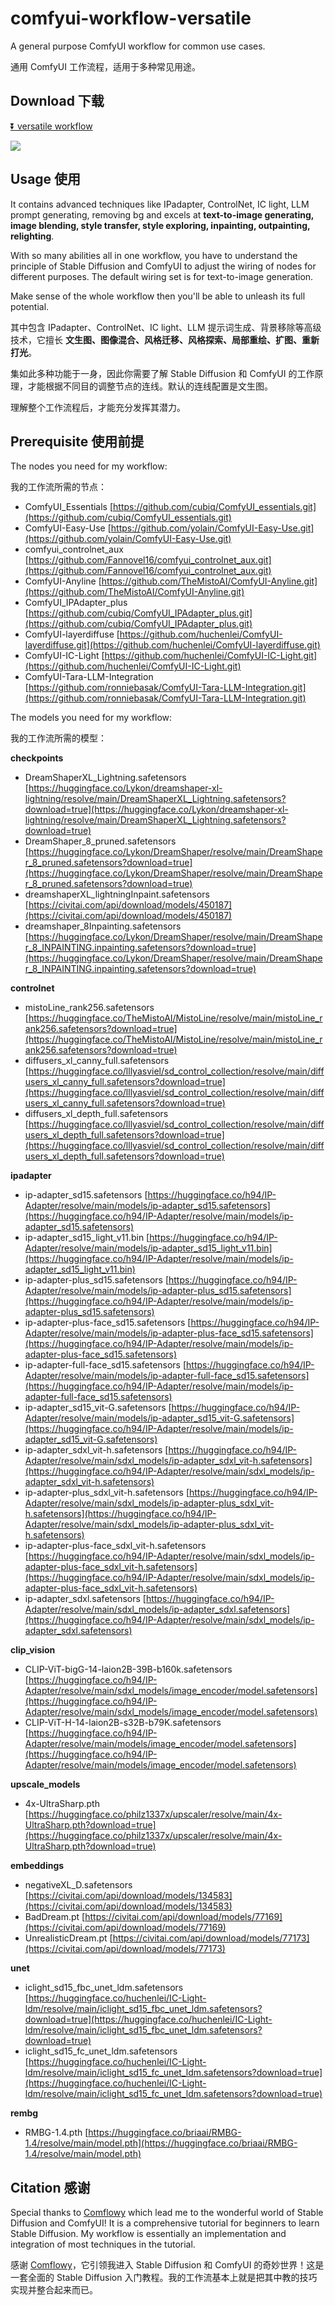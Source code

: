 # comfyui-workflow-versatile

A general purpose ComfyUI workflow for common use cases.

通用 ComfyUI 工作流程，适用于多种常见用途。

## Download 下载

[⏬ versatile workflow](https://github.com/greenzorro/comfyui-workflow-versatile/blob/main/versatile.json)

![](https://github.com/greenzorro/comfyui-workflow-versatile/blob/main/versatile.png?raw=true)

## Usage 使用

It contains advanced techniques like IPadapter, ControlNet, IC light, LLM prompt generating, removing bg and excels at **text-to-image generating, image blending, style transfer, style exploring, inpainting, outpainting, relighting**.

With so many abilities all in one workflow, you have to understand the principle of Stable Diffusion and ComfyUI to adjust the wiring of nodes for different purposes. The default wiring set is for text-to-image generation.

Make sense of the whole workflow then you'll be able to unleash its full potential.

其中包含 IPadapter、ControlNet、IC light、LLM 提示词生成、背景移除等高级技术，它擅长 **文生图、图像混合、风格迁移、风格探索、局部重绘、扩图、重新打光**。

集如此多种功能于一身，因此你需要了解 Stable Diffusion 和 ComfyUI 的工作原理，才能根据不同目的调整节点的连线。默认的连线配置是文生图。

理解整个工作流程后，才能充分发挥其潜力。

## Prerequisite 使用前提

The nodes you need for my workflow:

我的工作流所需的节点：

- ComfyUI_Essentials [https://github.com/cubiq/ComfyUI_essentials.git](https://github.com/cubiq/ComfyUI_essentials.git)
- ComfyUI-Easy-Use [https://github.com/yolain/ComfyUI-Easy-Use.git](https://github.com/yolain/ComfyUI-Easy-Use.git)
- comfyui_controlnet_aux [https://github.com/Fannovel16/comfyui_controlnet_aux.git](https://github.com/Fannovel16/comfyui_controlnet_aux.git)
- ComfyUI-Anyline [https://github.com/TheMistoAI/ComfyUI-Anyline.git](https://github.com/TheMistoAI/ComfyUI-Anyline.git)
- ComfyUI_IPAdapter_plus [https://github.com/cubiq/ComfyUI_IPAdapter_plus.git](https://github.com/cubiq/ComfyUI_IPAdapter_plus.git)
- ComfyUI-layerdiffuse [https://github.com/huchenlei/ComfyUI-layerdiffuse.git](https://github.com/huchenlei/ComfyUI-layerdiffuse.git)
- ComfyUI-IC-Light [https://github.com/huchenlei/ComfyUI-IC-Light.git](https://github.com/huchenlei/ComfyUI-IC-Light.git)
- ComfyUI-Tara-LLM-Integration [https://github.com/ronniebasak/ComfyUI-Tara-LLM-Integration.git](https://github.com/ronniebasak/ComfyUI-Tara-LLM-Integration.git)

The models you need for my workflow:

我的工作流所需的模型：

**checkpoints**

- DreamShaperXL_Lightning.safetensors [https://huggingface.co/Lykon/dreamshaper-xl-lightning/resolve/main/DreamShaperXL_Lightning.safetensors?download=true](https://huggingface.co/Lykon/dreamshaper-xl-lightning/resolve/main/DreamShaperXL_Lightning.safetensors?download=true)
- DreamShaper_8_pruned.safetensors [https://huggingface.co/Lykon/DreamShaper/resolve/main/DreamShaper_8_pruned.safetensors?download=true](https://huggingface.co/Lykon/DreamShaper/resolve/main/DreamShaper_8_pruned.safetensors?download=true)
- dreamshaperXL_lightningInpaint.safetensors [https://civitai.com/api/download/models/450187](https://civitai.com/api/download/models/450187)
- dreamshaper_8Inpainting.safetensors [https://huggingface.co/Lykon/DreamShaper/resolve/main/DreamShaper_8_INPAINTING.inpainting.safetensors?download=true](https://huggingface.co/Lykon/DreamShaper/resolve/main/DreamShaper_8_INPAINTING.inpainting.safetensors?download=true)

**controlnet**

- mistoLine_rank256.safetensors [https://huggingface.co/TheMistoAI/MistoLine/resolve/main/mistoLine_rank256.safetensors?download=true](https://huggingface.co/TheMistoAI/MistoLine/resolve/main/mistoLine_rank256.safetensors?download=true)
- diffusers_xl_canny_full.safetensors [https://huggingface.co/lllyasviel/sd_control_collection/resolve/main/diffusers_xl_canny_full.safetensors?download=true](https://huggingface.co/lllyasviel/sd_control_collection/resolve/main/diffusers_xl_canny_full.safetensors?download=true)
- diffusers_xl_depth_full.safetensors [https://huggingface.co/lllyasviel/sd_control_collection/resolve/main/diffusers_xl_depth_full.safetensors?download=true](https://huggingface.co/lllyasviel/sd_control_collection/resolve/main/diffusers_xl_depth_full.safetensors?download=true)

**ipadapter**

- ip-adapter_sd15.safetensors [https://huggingface.co/h94/IP-Adapter/resolve/main/models/ip-adapter_sd15.safetensors](https://huggingface.co/h94/IP-Adapter/resolve/main/models/ip-adapter_sd15.safetensors)
- ip-adapter_sd15_light_v11.bin [https://huggingface.co/h94/IP-Adapter/resolve/main/models/ip-adapter_sd15_light_v11.bin](https://huggingface.co/h94/IP-Adapter/resolve/main/models/ip-adapter_sd15_light_v11.bin)
- ip-adapter-plus_sd15.safetensors [https://huggingface.co/h94/IP-Adapter/resolve/main/models/ip-adapter-plus_sd15.safetensors](https://huggingface.co/h94/IP-Adapter/resolve/main/models/ip-adapter-plus_sd15.safetensors)
- ip-adapter-plus-face_sd15.safetensors [https://huggingface.co/h94/IP-Adapter/resolve/main/models/ip-adapter-plus-face_sd15.safetensors](https://huggingface.co/h94/IP-Adapter/resolve/main/models/ip-adapter-plus-face_sd15.safetensors)
- ip-adapter-full-face_sd15.safetensors [https://huggingface.co/h94/IP-Adapter/resolve/main/models/ip-adapter-full-face_sd15.safetensors](https://huggingface.co/h94/IP-Adapter/resolve/main/models/ip-adapter-full-face_sd15.safetensors)
- ip-adapter_sd15_vit-G.safetensors [https://huggingface.co/h94/IP-Adapter/resolve/main/models/ip-adapter_sd15_vit-G.safetensors](https://huggingface.co/h94/IP-Adapter/resolve/main/models/ip-adapter_sd15_vit-G.safetensors)
- ip-adapter_sdxl_vit-h.safetensors [https://huggingface.co/h94/IP-Adapter/resolve/main/sdxl_models/ip-adapter_sdxl_vit-h.safetensors](https://huggingface.co/h94/IP-Adapter/resolve/main/sdxl_models/ip-adapter_sdxl_vit-h.safetensors)
- ip-adapter-plus_sdxl_vit-h.safetensors [https://huggingface.co/h94/IP-Adapter/resolve/main/sdxl_models/ip-adapter-plus_sdxl_vit-h.safetensors](https://huggingface.co/h94/IP-Adapter/resolve/main/sdxl_models/ip-adapter-plus_sdxl_vit-h.safetensors)
- ip-adapter-plus-face_sdxl_vit-h.safetensors [https://huggingface.co/h94/IP-Adapter/resolve/main/sdxl_models/ip-adapter-plus-face_sdxl_vit-h.safetensors](https://huggingface.co/h94/IP-Adapter/resolve/main/sdxl_models/ip-adapter-plus-face_sdxl_vit-h.safetensors)
- ip-adapter_sdxl.safetensors [https://huggingface.co/h94/IP-Adapter/resolve/main/sdxl_models/ip-adapter_sdxl.safetensors](https://huggingface.co/h94/IP-Adapter/resolve/main/sdxl_models/ip-adapter_sdxl.safetensors)

**clip_vision**

- CLIP-ViT-bigG-14-laion2B-39B-b160k.safetensors [https://huggingface.co/h94/IP-Adapter/resolve/main/sdxl_models/image_encoder/model.safetensors](https://huggingface.co/h94/IP-Adapter/resolve/main/sdxl_models/image_encoder/model.safetensors)
- CLIP-ViT-H-14-laion2B-s32B-b79K.safetensors [https://huggingface.co/h94/IP-Adapter/resolve/main/models/image_encoder/model.safetensors](https://huggingface.co/h94/IP-Adapter/resolve/main/models/image_encoder/model.safetensors)

**upscale_models**

- 4x-UltraSharp.pth [https://huggingface.co/philz1337x/upscaler/resolve/main/4x-UltraSharp.pth?download=true](https://huggingface.co/philz1337x/upscaler/resolve/main/4x-UltraSharp.pth?download=true)

**embeddings**

- negativeXL_D.safetensors [https://civitai.com/api/download/models/134583](https://civitai.com/api/download/models/134583)
- BadDream.pt [https://civitai.com/api/download/models/77169](https://civitai.com/api/download/models/77169)
- UnrealisticDream.pt [https://civitai.com/api/download/models/77173](https://civitai.com/api/download/models/77173)

**unet**

- iclight_sd15_fbc_unet_ldm.safetensors [https://huggingface.co/huchenlei/IC-Light-ldm/resolve/main/iclight_sd15_fbc_unet_ldm.safetensors?download=true](https://huggingface.co/huchenlei/IC-Light-ldm/resolve/main/iclight_sd15_fbc_unet_ldm.safetensors?download=true)
- iclight_sd15_fc_unet_ldm.safetensors [https://huggingface.co/huchenlei/IC-Light-ldm/resolve/main/iclight_sd15_fc_unet_ldm.safetensors?download=true](https://huggingface.co/huchenlei/IC-Light-ldm/resolve/main/iclight_sd15_fc_unet_ldm.safetensors?download=true)

**rembg**

- RMBG-1.4.pth [https://huggingface.co/briaai/RMBG-1.4/resolve/main/model.pth](https://huggingface.co/briaai/RMBG-1.4/resolve/main/model.pth)


## Citation 感谢

Special thanks to [Comflowy](https://github.com/6174/comflowy) which lead me to the wonderful world of Stable Diffusion and ComfyUI! It is a comprehensive tutorial for beginners to learn Stable Diffusion. My workflow is essentially an implementation and integration of most techniques in the tutorial.

感谢 [Comflowy](https://github.com/6174/comflowy)，它引领我进入 Stable Diffusion 和 ComfyUI 的奇妙世界！这是一套全面的 Stable Diffusion 入门教程。我的工作流基本上就是把其中教的技巧实现并整合起来而已。
